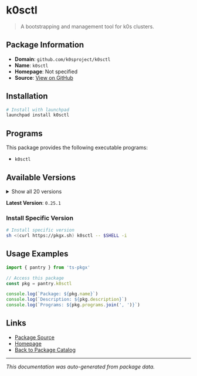 # k0sctl

> A bootstrapping and management tool for k0s clusters.

## Package Information

- **Domain**: `github.com/k0sproject/k0sctl`
- **Name**: `k0sctl`
- **Homepage**: Not specified
- **Source**: [View on GitHub](https://github.com/pkgxdev/pantry/tree/main/projects/github.com/k0sproject/k0sctl/package.yml)

## Installation

```bash
# Install with launchpad
launchpad install k0sctl
```

## Programs

This package provides the following executable programs:

- `k0sctl`

## Available Versions

<details>
<summary>Show all 20 versions</summary>

- `0.25.1`, `0.25.0`, `0.24.0`, `0.23.0`, `0.22.0`
- `0.21.0`, `0.20.0`, `0.19.6`, `0.19.4`, `0.19.3`
- `0.19.2`, `0.19.1`, `0.19.0`, `0.18.1`, `0.18.0`
- `0.17.8`, `0.17.7`, `0.17.6`, `0.17.5`, `0.17.4`

</details>

**Latest Version**: `0.25.1`

### Install Specific Version

```bash
# Install specific version
sh <(curl https://pkgx.sh) k0sctl -- $SHELL -i
```

## Usage Examples

```typescript
import { pantry } from 'ts-pkgx'

// Access this package
const pkg = pantry.k0sctl

console.log(`Package: ${pkg.name}`)
console.log(`Description: ${pkg.description}`)
console.log(`Programs: ${pkg.programs.join(', ')}`)
```

## Links

- [Package Source](https://github.com/pkgxdev/pantry/tree/main/projects/github.com/k0sproject/k0sctl/package.yml)
- [Homepage](#)
- [Back to Package Catalog](../../../package-catalog.md)

---

*This documentation was auto-generated from package data.*
